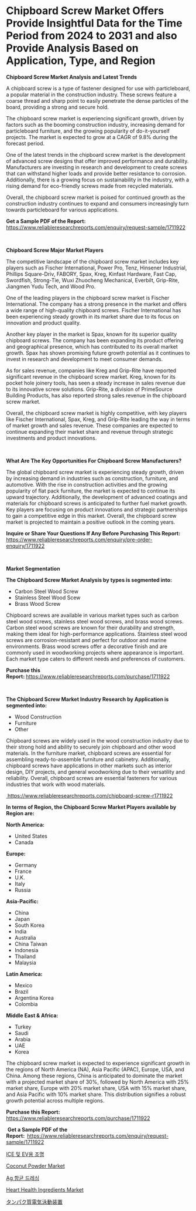 <p><h1>Chipboard Screw Market Offers Provide Insightful Data for the Time Period from 2024 to 2031 and also Provide Analysis Based on Application, Type, and Region</h1></p><p><strong>Chipboard Screw Market Analysis and Latest Trends</strong></p>
<p><p>A chipboard screw is a type of fastener designed for use with particleboard, a popular material in the construction industry. These screws feature a coarse thread and sharp point to easily penetrate the dense particles of the board, providing a strong and secure hold.</p><p>The chipboard screw market is experiencing significant growth, driven by factors such as the booming construction industry, increasing demand for particleboard furniture, and the growing popularity of do-it-yourself projects. The market is expected to grow at a CAGR of 9.8% during the forecast period.</p><p>One of the latest trends in the chipboard screw market is the development of advanced screw designs that offer improved performance and durability. Manufacturers are investing in research and development to create screws that can withstand higher loads and provide better resistance to corrosion. Additionally, there is a growing focus on sustainability in the industry, with a rising demand for eco-friendly screws made from recycled materials.</p><p>Overall, the chipboard screw market is poised for continued growth as the construction industry continues to expand and consumers increasingly turn towards particleboard for various applications.</p></p>
<p><strong>Get a Sample PDF of the Report:&nbsp;</strong> <a href="https://www.reliableresearchreports.com/enquiry/request-sample/1711922">https://www.reliableresearchreports.com/enquiry/request-sample/1711922</a></p>
<p>&nbsp;</p>
<p><strong>Chipboard Screw Major Market Players</strong></p>
<p><p>The competitive landscape of the chipboard screw market includes key players such as Fischer International, Power Pro, Tenz, Hinsener Industrial, Phillips Square-Driv, FABORY, Spax, Kreg, Kinfast Hardware, Fast Cap, Swordfish, Strong-Tie, Wuxi Zhuocheng Mechanical, Everbilt, Grip-Rite, Jiangmen Yudu Tech, and Wood Pro.</p><p>One of the leading players in the chipboard screw market is Fischer International. The company has a strong presence in the market and offers a wide range of high-quality chipboard screws. Fischer International has been experiencing steady growth in its market share due to its focus on innovation and product quality.</p><p>Another key player in the market is Spax, known for its superior quality chipboard screws. The company has been expanding its product offering and geographical presence, which has contributed to its overall market growth. Spax has shown promising future growth potential as it continues to invest in research and development to meet consumer demands.</p><p>As for sales revenue, companies like Kreg and Grip-Rite have reported significant revenue in the chipboard screw market. Kreg, known for its pocket hole joinery tools, has seen a steady increase in sales revenue due to its innovative screw solutions. Grip-Rite, a division of PrimeSource Building Products, has also reported strong sales revenue in the chipboard screw market.</p><p>Overall, the chipboard screw market is highly competitive, with key players like Fischer International, Spax, Kreg, and Grip-Rite leading the way in terms of market growth and sales revenue. These companies are expected to continue expanding their market share and revenue through strategic investments and product innovations.</p></p>
<p>&nbsp;</p>
<p><strong>What Are The Key Opportunities For Chipboard Screw Manufacturers?</strong></p>
<p><p>The global chipboard screw market is experiencing steady growth, driven by increasing demand in industries such as construction, furniture, and automotive. With the rise in construction activities and the growing popularity of flat pack furniture, the market is expected to continue its upward trajectory. Additionally, the development of advanced coatings and materials for chipboard screws is anticipated to further fuel market growth. Key players are focusing on product innovations and strategic partnerships to gain a competitive edge in this market. Overall, the chipboard screw market is projected to maintain a positive outlook in the coming years.</p></p>
<p><strong>Inquire or Share Your Questions If Any Before Purchasing This Report:</strong> <a href="https://www.reliableresearchreports.com/enquiry/pre-order-enquiry/1711922">https://www.reliableresearchreports.com/enquiry/pre-order-enquiry/1711922</a></p>
<p>&nbsp;</p>
<p><strong>Market Segmentation</strong></p>
<p><strong>The Chipboard Screw Market Analysis by types is segmented into:</strong></p>
<p><ul><li>Carbon Steel Wood Screw</li><li>Stainless Steel Wood Scew</li><li>Brass Wood Screw</li></ul></p>
<p><p>Chipboard screws are available in various market types such as carbon steel wood screws, stainless steel wood screws, and brass wood screws. Carbon steel wood screws are known for their durability and strength, making them ideal for high-performance applications. Stainless steel wood screws are corrosion-resistant and perfect for outdoor and marine environments. Brass wood screws offer a decorative finish and are commonly used in woodworking projects where appearance is important. Each market type caters to different needs and preferences of customers.</p></p>
<p><strong>Purchase this Report:&nbsp;</strong><a href="https://www.reliableresearchreports.com/purchase/1711922">https://www.reliableresearchreports.com/purchase/1711922</a></p>
<p>&nbsp;</p>
<p><strong>The Chipboard Screw Market Industry Research by Application is segmented into:</strong></p>
<p><ul><li>Wood Construction</li><li>Furniture</li><li>Other</li></ul></p>
<p><p>Chipboard screws are widely used in the wood construction industry due to their strong hold and ability to securely join chipboard and other wood materials. In the furniture market, chipboard screws are essential for assembling ready-to-assemble furniture and cabinetry. Additionally, chipboard screws have applications in other markets such as interior design, DIY projects, and general woodworking due to their versatility and reliability. Overall, chipboard screws are essential fasteners for various industries that work with wood materials.</p></p>
<p><a href="https://www.reliableresearchreports.com/chipboard-screw-r1711922">&nbsp;https://www.reliableresearchreports.com/chipboard-screw-r1711922</a></p>
<p><strong>In terms of Region, the Chipboard Screw Market Players available by Region are:</strong></p>
<p>
    <p> <strong> North America: </strong>
        <ul>
            <li>United States</li>
            <li>Canada</li>
        </ul>
        </p> 
    <p> <strong> Europe: </strong>
        <ul>
            <li>Germany</li>
            <li>France</li>
            <li>U.K.</li>
            <li>Italy</li>
            <li>Russia</li>
        </ul>
        </p> 
    <p> <strong> Asia-Pacific: </strong>
        <ul>
            <li>China</li>
            <li>Japan</li>
            <li>South Korea</li>
            <li>India</li>
            <li>Australia</li>
            <li>China Taiwan</li>
            <li>Indonesia</li>
            <li>Thailand</li>
            <li>Malaysia</li>
        </ul>
        </p> 
    <p> <strong> Latin America: </strong>
        <ul>
            <li>Mexico</li>
            <li>Brazil</li>
            <li>Argentina Korea</li>
            <li>Colombia</li>
        </ul>
        </p> 
    <p> <strong> Middle East & Africa: </strong>
        <ul>
            <li>Turkey</li>
            <li>Saudi</li>
            <li>Arabia</li>
            <li>UAE</li>
            <li>Korea</li>
        </ul>
    </p>
    </p>
<p><p>The chipboard screw market is expected to experience significant growth in the regions of North America (NA), Asia Pacific (APAC), Europe, USA, and China. Among these regions, China is anticipated to dominate the market with a projected market share of 30%, followed by North America with 25% market share, Europe with 20% market share, USA with 15% market share, and Asia Pacific with 10% market share. This distribution signifies a robust growth potential across multiple regions.</p></p>
<p><strong>Purchase this Report: </strong><a href="https://www.reliableresearchreports.com/purchase/1711922">https://www.reliableresearchreports.com/purchase/1711922</a></p>
<p>&nbsp;<strong>Get a Sample PDF of the Report:&nbsp;&nbsp;</strong><a href="https://www.reliableresearchreports.com/enquiry/request-sample/1711922">https://www.reliableresearchreports.com/enquiry/request-sample/1711922</a></p>
<p><strong></strong></p>
<p><p><a href="https://github.com/fatmarawatan39/Market-Research-Report-List-1/blob/main/2764543107284.md">ICE 및 EV용 조명</a></p><p><a href="https://github.com/josesg55/Market-Research-Report-List-3/blob/main/coconut-powder-market.md">Coconut Powder Market</a></p><p><a href="https://medium.com/@tarynhermanii/2024%EB%85%84%EB%B6%80%ED%84%B0-2031%EB%85%84%EA%B9%8C%EC%A7%80%EC%9D%98-ag-%ED%95%AD%EA%B7%A0-%EB%93%9C%EB%A0%88%EC%8B%B1-%EC%8B%9C%EC%9E%A5-%EC%8B%A0%ED%9D%A5-%ED%8A%B8%EB%A0%8C%EB%93%9C%EC%99%80-%EB%AF%B8%EB%9E%98-%EC%A0%84%EB%A7%9D-11fbb2432919">Ag 항균 드레싱</a></p><p><a href="https://issuu.com/reportprime-2/docs/heart-health-ingredients-market-size-2030.pptx">Heart Health Ingredients Market</a></p><p><a href="https://github.com/gfggqjbfys368009/Market-Research-Report-List-2/blob/main/8253333127069.md">タンパク質電気泳動装置</a></p></p>